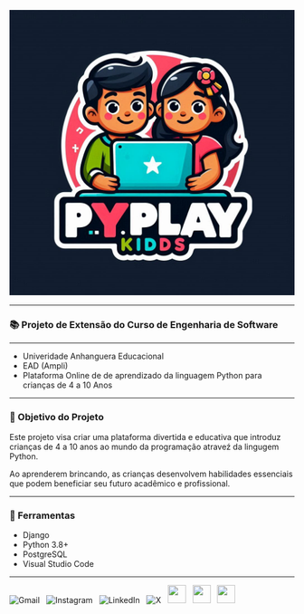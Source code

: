
![PyPlayKids](images/logo2.jpeg)

---

### 📚 Projeto de Extensão do Curso de Engenharia de Software 

---
- Univeridade Anhanguera Educacional
- EAD (Ampli)
-  Plataforma Online de de aprendizado da linguagem Python para crianças de 4 a 10 Anos
---

### 🎯 Objetivo do Projeto

 Este projeto visa criar uma plataforma divertida e educativa que introduz crianças de 4 a 10 anos ao mundo da programação atraveź da lingugem Python. 
 
 Ao aprenderem brincando, as crianças desenvolvem habilidades essenciais que podem beneficiar seu futuro acadêmico e profissional. 

---

### 🚀 Ferramentas

- Django
- Python 3.8+
- PostgreSQL
- Visual Studio Code


---

<div>
  <a href="mailto:alexandre.lorena@gmail.com" style="text-decoration: none;">
    <img src="https://cdn.simpleicons.org/gmail" alt="Gmail" width="32" height="32"></a>&nbsp;&nbsp;
  <a href="https://www.instagram.com/alexandre_lorena/" style="text-decoration: none;">
    <img src="https://cdn.simpleicons.org/instagram" alt="Instagram" width="32" height="32"></a>&nbsp;&nbsp; 
<a href="https://www.linkedin.com/in/alexandreluizlorena/" style="text-decoration: none;">
    <img src="https://cdn.simpleicons.org/linkedin" alt="LinkedIn" width="32" height="32"></a>&nbsp;&nbsp;
  <a href="https://twitter.com/alefaith" style="text-decoration: none;">
    <img src="https://cdn.simpleicons.org/x" alt="X" width="32" height="32"></a>&nbsp;&nbsp;
  <a href="https://www.youtube.com/@alefaith2008/featured" style="text-decoration: none;">
    <img src="https://cdn.simpleicons.org/youtube" width="32" height="32"></a>&nbsp;&nbsp;
  <a href="https://steamcommunity.com/id/alexandrelorena/" style="text-decoration: none;">
    <img src="https://cdn.simpleicons.org/steam/gray" width="32" height="32"></a>&nbsp;&nbsp;
  <a href="https://discord.com/channels/alelorena" style="text-decoration: none;">
    <img src="https://cdn.simpleicons.org/discord" width="32" height="32"></a>
</div>
